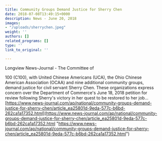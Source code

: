 ```yaml
---
title: Community Groups Demand Justice for Sherry Chen
date: 2018-07-08T13:49:15+0000
description: News - June 20, 2018
images:
- "/uploads/sherrychen.jpeg"
weight: ''
authors: []
related_programs: []
type: ''
link_to_original: ''

---
```

Longview News-Journal - The Committee of

100 (C100), with United Chinese Americans (UCA), the Ohio Chinese American Association (OCAA) and nine additional community groups, demand justice for civil servant Sherry Chen. These organizations express concern over the Department of Commerce's June 18, 2018 petition for review following Sherry's victory in her quest to be restored to her job...  
[https://www.news-journal.com/ap/national/community-groups-demand-justice-for-sherry-chen/article_ea25801d-9eda-577c-b6bd-262ca1a17352.html](https://www.news-journal.com/ap/national/community-groups-demand-justice-for-sherry-chen/article_ea25801d-9eda-577c-b6bd-262ca1a17352.html "https://www.news-journal.com/ap/national/community-groups-demand-justice-for-sherry-chen/article_ea25801d-9eda-577c-b6bd-262ca1a17352.html")